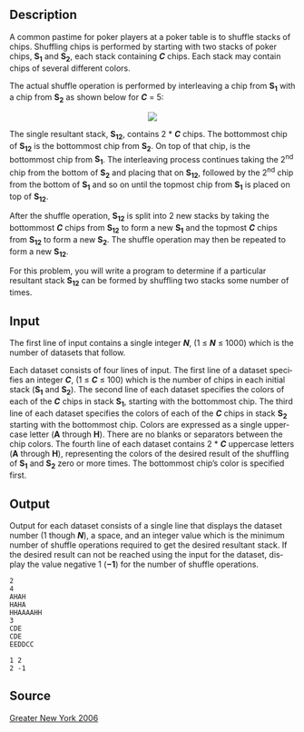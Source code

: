 <h2>Description</h2><p>A common pastime for poker players at a poker table is to shuffle stacks of chips. Shuffling chips is performed by starting with two stacks of poker chips, <b>S<sub>1</sub></b> and <b>S<sub>2</sub></b>, each stack containing <i><b>C</b></i> chips. Each stack may contain chips of several different colors.</p><p>The actual shuffle operation is performed by interleaving a chip from <b>S<sub>1</sub></b> with a chip from <b>S<sub>2</sub></b> as shown below for <i><b>C</b></i> = 5:</p><center><img src="images/3087_1.png"></center><p>The single resultant stack, <b>S<sub>12</sub></b>, contains 2 * <i><b>C</b></i> chips. The bottommost chip of <b>S<sub>12</sub></b> is the bottommost chip from <b>S<sub>2</sub></b>. On top of that chip, is the bottommost chip from <b>S<sub>1</sub></b>. The interleaving process continues taking the 2<sup>nd</sup> chip from the bottom of <b>S<sub>2</sub></b> and placing that on <b>S<sub>12</sub></b>, followed by the 2<sup>nd</sup> chip from the bottom of <b>S<sub>1</sub></b> and so on until the topmost chip from <b>S<sub>1</sub></b> is placed on top of <b>S<sub>12</sub></b>.</p><p>After the shuffle operation, <b>S<sub>12</sub></b> is split into 2 new stacks by taking the bottommost <i><b>C</b></i> chips from <b>S<sub>12</sub></b> to form a new <b>S<sub>1</sub></b> and the topmost <i><b>C</b></i> chips from <b>S<sub>12</sub></b> to form a new <b>S<sub>2</sub></b>. The shuffle operation may then be repeated to form a new <b>S<sub>12</sub></b>.</p><p>For this problem, you will write a program to determine if a particular resultant stack <b>S<sub>12</sub></b> can be formed by shuffling two stacks some number of times.</p><h2>Input</h2><span lang="en-us"><p>The first line of input contains a single integer <i><b>N</b></i>, (1 ≤ <i><b>N</b></i> ≤ 1000) which is the number of datasets that follow.</p><p>Each dataset consists of four lines of input. The first line of a dataset specifies an integer <i><b>C</b></i>, (1 ≤ <i><b>C</b></i> ≤ 100) which is the number of chips in each initial stack (<b>S<sub>1</sub></b> and <b>S<sub>2</sub></b>). The second line of each dataset specifies the colors of each of the <i><b>C</b></i> chips in stack <b>S<sub>1</sub></b>, starting with the bottommost chip. The third line of each dataset specifies the colors of each of the <i><b>C</b></i> chips in stack <b>S<sub>2</sub></b> starting with the bottommost chip. Colors are expressed as a single uppercase letter (<b>A</b> through <b>H</b>). There are no blanks or separators between the chip colors. The fourth line of each dataset contains 2 * <i><b>C</b></i> uppercase letters (<b>A</b> through <b>H</b>), representing the colors of the desired result of the shuffling of <b>S<sub>1</sub></b> and <b>S<sub>2</sub></b> zero or more times. The bottommost chip’s color is specified first.</p></span><h2>Output</h2><span lang="en-us"><p>Output for each dataset consists of a single line that displays the dataset number (1 though <i><b>N</b></i>), a space, and an integer value which is the minimum number of shuffle operations required to get the desired resultant stack. If the desired result can not be reached using the input for the dataset, display the value negative 1 (<b>−1</b>) for the number of shuffle operations.</p></span><pre><code class="language-input1">2
4
AHAH
HAHA
HHAAAAHH
3
CDE
CDE
EEDDCC</code></pre><pre><code class="language-output1">1 2
2 -1</code></pre><h2>Source</h2><a href="searchproblem?field=source&amp;key=Greater+New+York+2006">Greater New York 2006</a>